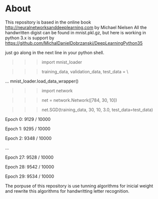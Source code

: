 # About
This repository is based in the online book http://neuralnetworksanddeeplearning.com by Michael Nielsen 
All the handwritten digist can be found in mnist.pkl.gz, but here is working in python 3.x is support by https://github.com/MichalDanielDobrzanski/DeepLearningPython35  

just go along in the next line in your python shell.

>>> import mnist_loader

>>> training_data, validation_data, test_data = \

... mnist_loader.load_data_wrapper()

>>> import network

>>> net = network.Network([784, 30, 10])

>>> net.SGD(training_data, 30, 10, 3.0, test_data=test_data)

Epoch 0: 9129 / 10000

Epoch 1: 9295 / 10000

Epoch 2: 9348 / 10000

...

Epoch 27: 9528 / 10000

Epoch 28: 9542 / 10000

Epoch 29: 9534 / 10000


The porpuse of this repository is use tunning algorithms for inicial weight and rewrite this algorithms for handwritting letter recognition.
